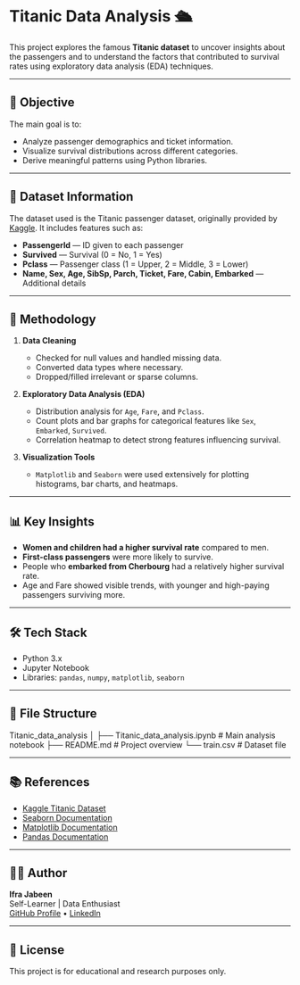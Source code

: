 
# Titanic Data Analysis 🛳️

This project explores the famous **Titanic dataset** to uncover insights about the passengers and to understand the factors that contributed to survival rates using exploratory data analysis (EDA) techniques.

---

## 📌 Objective

The main goal is to:
- Analyze passenger demographics and ticket information.
- Visualize survival distributions across different categories.
- Derive meaningful patterns using Python libraries.

---

## 📂 Dataset Information

The dataset used is the Titanic passenger dataset, originally provided by [Kaggle](https://www.kaggle.com/competitions/titanic/data). It includes features such as:

- **PassengerId** — ID given to each passenger
- **Survived** — Survival (0 = No, 1 = Yes)
- **Pclass** — Passenger class (1 = Upper, 2 = Middle, 3 = Lower)
- **Name, Sex, Age, SibSp, Parch, Ticket, Fare, Cabin, Embarked** — Additional details

---

## 🧪 Methodology

1. **Data Cleaning**  
   - Checked for null values and handled missing data.
   - Converted data types where necessary.
   - Dropped/filled irrelevant or sparse columns.

2. **Exploratory Data Analysis (EDA)**  
   - Distribution analysis for `Age`, `Fare`, and `Pclass`.
   - Count plots and bar graphs for categorical features like `Sex`, `Embarked`, `Survived`.
   - Correlation heatmap to detect strong features influencing survival.

3. **Visualization Tools**
   - `Matplotlib` and `Seaborn` were used extensively for plotting histograms, bar charts, and heatmaps.

---

## 📊 Key Insights

- **Women and children had a higher survival rate** compared to men.
- **First-class passengers** were more likely to survive.
- People who **embarked from Cherbourg** had a relatively higher survival rate.
- Age and Fare showed visible trends, with younger and high-paying passengers surviving more.

---

## 🛠️ Tech Stack

- Python 3.x
- Jupyter Notebook
- Libraries: `pandas`, `numpy`, `matplotlib`, `seaborn`

---

## 📁 File Structure
Titanic_data_analysis
│
├── Titanic_data_analysis.ipynb # Main analysis notebook
├── README.md # Project overview
└── train.csv # Dataset file


---

## 📚 References

- [Kaggle Titanic Dataset](https://www.kaggle.com/competitions/titanic)
- [Seaborn Documentation](https://seaborn.pydata.org/)
- [Matplotlib Documentation](https://matplotlib.org/)
- [Pandas Documentation](https://pandas.pydata.org/)

---

## 👩‍💻 Author

**Ifra Jabeen**  
Self-Learner | Data Enthusiast  
[GitHub Profile](https://github.com/ifrajabeen) • [LinkedIn](https://www.linkedin.com/in/ifra-jabeen-12482b266/)

---

## 📝 License

This project is for educational and research purposes only.  


